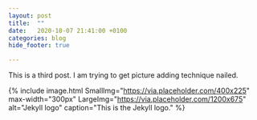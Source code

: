 ```yaml
---
layout: post
title:  ""
date:   2020-10-07 21:41:00 +0100
categories: blog
hide_footer: true

---
```

This is a third post. I am trying to get picture adding technique nailed.

{% include image.html 
SmallImg="https://via.placeholder.com/400x225" max-width="300px" 
LargeImg="https://via.placeholder.com/1200x675" 
alt="Jekyll logo"
caption="This is the Jekyll logo." 
%}